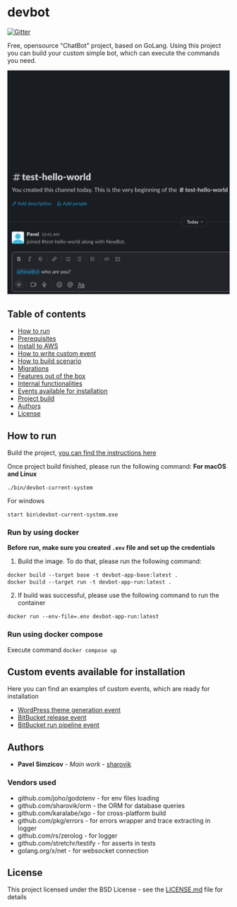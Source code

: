 # devbot
[![Gitter](https://badges.gitter.im/devbot-tool/community.svg)](https://gitter.im/devbot-tool/community?utm_source=badge&utm_medium=badge&utm_campaign=pr-badge)

Free, opensource "ChatBot" project, based on GoLang. Using this project you can build your custom simple bot, which can execute the commands you need.

![demo-who-are-you](documentation/images/demo-who-are-you.gif)

## Table of contents
- [How to run](#how-to-run)
- [Prerequisites](documentation/prerequisites.md)
- [Install to AWS](documentation/terraform-aws-setup.md)
- [How to write custom event](documentation/events.md)
- [How to build scenario](documentation/scenarios.md)
- [Migrations](documentation/migrations.md)
- [Features out of the box](documentation/features-out-of-the-box.md)
- [Internal functionalities](documentation/available-features.md)
- [Events available for installation](#custom-events-available-for-installation)
- [Project build](documentation/build.md)
- [Authors](#authors)
- [License](#license)

## How to run

Build the project, [you can find the instructions here](documentation/build.md)

Once project build finished, please run the following command:
**For macOS and Linux**
``` 
./bin/devbot-current-system
```
For windows
``` 
start bin\devbot-current-system.exe
```

### Run by using docker
**Before run, make sure you created `.env` file and set up the credentials**

1. Build the image. To do that, please run the following command:
``` 
docker build --target base -t devbot-app-base:latest .
docker build --target run -t devbot-app-run:latest .
```
2. If build was successful, please use the following command to run the container
```
docker run --env-file=.env devbot-app-run:latest
```

### Run using docker compose
Execute command `docker compose up`

## Custom events available for installation
Here you can find an examples of custom events, which are ready for installation
- [WordPress theme generation event](https://github.com/sharovik/themer-wordpress-event)
- [BitBucket release event](https://github.com/sharovik/bitbucket-release-event)
- [BitBucket run pipeline event](https://github.com/sharovik/bitbucket-run-pipeline)

## Authors
* **Pavel Simzicov** - *Main work* - [sharovik](https://github.com/sharovik)

### Vendors used
* github.com/joho/godotenv - for env files loading
* github.com/sharovik/orm - the ORM for database queries
* github.com/karalabe/xgo - for cross-platform build
* github.com/pkg/errors - for errors wrapper and trace extracting in logger
* github.com/rs/zerolog - for logger
* github.com/stretchr/testify - for asserts in tests
* golang.org/x/net - for websocket connection

## License
This project licensed under the BSD License - see the [LICENSE.md](LICENSE.md) file for details
